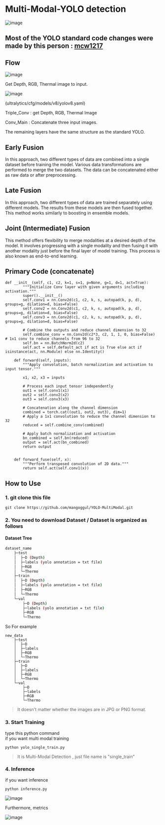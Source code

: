 

# Multi-Modal-YOLO detection
![image](https://github.com/user-attachments/assets/a6de1f4d-8e88-4a31-8638-618beced7848)

## Most of the YOLO standard code changes were made by this person : [mcw1217](https://github.com/mcw1217)


## Flow
![image](https://blog.roboflow.com/content/images/2024/04/image-1203.webp)

Get Depth, RGB, Thermal image to input.  

![image](https://github.com/user-attachments/assets/a44f65e1-48f4-42a4-bd11-ff3cc9e46c2c)

(ultralytics/cfg/models/v8/yolov8.yaml)

Triple_Conv : get Depth, RGB, Thermal Image

Conv_Main : Concatenate three input images.

The remaining layers have the same structure as the standard YOLO.

## Early Fusion
In this approach, two different types of data are combined into a single dataset before training the model. Various data transformations are performed to merge the two datasets. The data can be concatenated either as raw data or after preprocessing.

## Late Fusion
In this approach, two different types of data are trained separately using different models. The results from these models are then fused together. This method works similarly to boosting in ensemble models.

## Joint (Intermediate) Fusion
This method offers flexibility to merge modalities at a desired depth of the model. It involves progressing with a single modality and then fusing it with another modality just before the final layer of model training. This process is also known as end-to-end learning. 

## Primary Code (concatenate)


```
def __init__(self, c1, c2, k=1, s=1, p=None, g=1, d=1, act=True):
        """Initialize Conv layer with given arguments including activation."""
        super().__init__()
        self.conv1 = nn.Conv2d(c1, c2, k, s, autopad(k, p, d), groups=g, dilation=d, bias=False)
        self.conv2 = nn.Conv2d(c1, c2, k, s, autopad(k, p, d), groups=g, dilation=d, bias=False)
        self.conv3 = nn.Conv2d(c1, c2, k, s, autopad(k, p, d), groups=g, dilation=d, bias=False)
        
        # Combine the outputs and reduce channel dimension to 32
        self.combine_conv = nn.Conv2d(c2*3, c2, 1, 1, 0, bias=False)  # 1x1 conv to reduce channels from 96 to 32
        self.bn = nn.BatchNorm2d(c2)
        self.act = self.default_act if act is True else act if isinstance(act, nn.Module) else nn.Identity()

    def forward(self, inputs):
        """Apply convolution, batch normalization and activation to input tensor."""
        
        x1, x2, x3 = inputs
        
        # Process each input tensor independently
        out1 = self.conv1(x1)
        out2 = self.conv2(x2)
        out3 = self.conv3(x3)
        
        # Concatenation along the channel dimension
        combined = torch.cat((out1, out2, out3), dim=1)
        # Apply a 1x1 convolution to reduce the channel dimension to 32
        reduced = self.combine_conv(combined)
        
        # Apply batch normalization and activation
        bn_combined = self.bn(reduced)
        output = self.act(bn_combined)
        return output
    
    
    def forward_fuse(self, x):
        """Perform transposed convolution of 2D data."""
        return self.act(self.conv1(x))
```


## How to Use
### 1. git clone this file 

    
```
git clone https://github.com/mangoggul/YOLO-MultiModal.git
```

### 2. You need to download Dataset / Dataset is organized as follows

#### Dataset Tree

```bash
dataset_name
    ├─test
    │  ├─D (Depth)
    │  ├─labels (yolo annotation = txt file)
    │  ├─RGB
    │  └─Thermo
    ├─train
    │  ├─D (Depth)
    │  ├─labels (yolo annotation = txt file)
    │  ├─RGB
    │  └─Thermo
    └─val
        ├─D (Depth)
        ├─labels (yolo annotation = txt file)
        ├─RGB
        └─Thermo
``` 
So For example 
```
new_data
    ├─test
    │  ├─D
    │  ├─labels
    │  ├─RGB
    │  └─Thermo
    ├─train
    │  ├─D
    │  ├─labels
    │  ├─RGB
    │  └─Thermo
    └─val
        ├─D
        ├─labels
        ├─RGB
        └─Thermo
``` 


> It doesn't matter whether the images are in JPG or PNG format.

### 3. Start Training
type this python command
<br/>
if you want multi modal training
```
python yolo_single_train.py
```
> It is Multi-Modal Detection , just file name is "single_train"


### 4. Inference 
if you want inference
```
python inference.py
```


![image](https://github.com/user-attachments/assets/3258bdce-0803-41b5-b5fa-aadafc1ede25)


Furthermore, metrics

![image](https://github.com/user-attachments/assets/104d5f34-7898-452a-b7dd-838e94e322b7)

